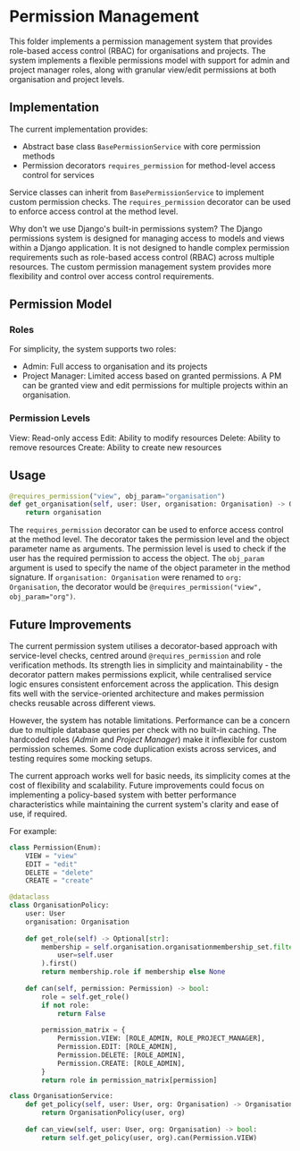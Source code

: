 # Permission Management

This folder implements a permission management system that provides role-based access control (RBAC) for organisations and projects. The system implements a flexible permissions model with support for admin and project manager roles, along with granular view/edit permissions at both organisation and project levels.

## Implementation

The current implementation provides:

- Abstract base class `BasePermissionService` with core permission methods
- Permission decorators `requires_permission` for method-level access control for services

Service classes can inherit from `BasePermissionService` to implement custom permission checks. The `requires_permission` decorator can be used to enforce access control at the method level.

Why don't we use Django's built-in permissions system? The Django permissions system is designed for managing access to models and views within a Django application. It is not designed to handle complex permission requirements such as role-based access control (RBAC) across multiple resources. The custom permission management system provides more flexibility and control over access control requirements.

## Permission Model

### Roles

For simplicity, the system supports two roles:

- Admin: Full access to organisation and its projects
- Project Manager: Limited access based on granted permissions. A PM can be granted view and edit permissions for multiple projects within an organisation.

### Permission Levels

View: Read-only access
Edit: Ability to modify resources
Delete: Ability to remove resources
Create: Ability to create new resources


## Usage

```python
@requires_permission("view", obj_param="organisation")
def get_organisation(self, user: User, organisation: Organisation) -> Organisation:
    return organisation
```

The `requires_permission` decorator can be used to enforce access control at the method level. The decorator takes the permission level and the object parameter name as arguments. The permission level is used to check if the user has the required permission to access the object. The `obj_param` argument is used to specify the name of the object parameter in the method signature. If `organisation: Organisation` were renamed to `org: Organisation`, the decorator would be `@requires_permission("view", obj_param="org")`.


## Future Improvements

The current permission system utilises a decorator-based approach with service-level checks, centred around `@requires_permission` and role verification methods. Its strength lies in simplicity and maintainability - the decorator pattern makes permissions explicit, while centralised service logic ensures consistent enforcement across the application. This design fits well with the service-oriented architecture and makes permission checks reusable across different views.

However, the system has notable limitations. Performance can be a concern due to multiple database queries per check with no built-in caching. The hardcoded roles (_Admin_ and _Project Manager_) make it inflexible for custom permission schemes. Some code duplication exists across services, and testing requires some mocking setups.

The current approach works well for basic needs, its simplicity comes at the cost of flexibility and scalability. Future improvements could focus on implementing a policy-based system with better performance characteristics while maintaining the current system's clarity and ease of use, if required.

For example:

```python
class Permission(Enum):
    VIEW = "view"
    EDIT = "edit"
    DELETE = "delete"
    CREATE = "create"

@dataclass
class OrganisationPolicy:
    user: User
    organisation: Organisation
    
    def get_role(self) -> Optional[str]:
        membership = self.organisation.organisationmembership_set.filter(
            user=self.user
        ).first()
        return membership.role if membership else None
    
    def can(self, permission: Permission) -> bool:
        role = self.get_role()
        if not role:
            return False
            
        permission_matrix = {
            Permission.VIEW: [ROLE_ADMIN, ROLE_PROJECT_MANAGER],
            Permission.EDIT: [ROLE_ADMIN],
            Permission.DELETE: [ROLE_ADMIN],
            Permission.CREATE: [ROLE_ADMIN],
        }
        return role in permission_matrix[permission]

class OrganisationService:
    def get_policy(self, user: User, org: Organisation) -> OrganisationPolicy:
        return OrganisationPolicy(user, org)
        
    def can_view(self, user: User, org: Organisation) -> bool:
        return self.get_policy(user, org).can(Permission.VIEW)
```